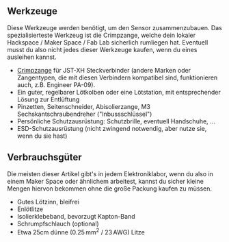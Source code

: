## Werkzeuge

Diese Werkzeuge werden benötigt, um den Sensor zusammenzubauen. Das
spezialisierteste Werkzeug ist die Crimpzange, welche dein lokaler Hackspace /
Maker Space / Fab Lab sicherlich rumliegen hat. Eventuell musst du also nicht
jedes dieser Werkzeuge kaufen, wenn du eines ausleihen kannst.

* [Crimpzange](https://www.amazon.de/gp/product/B07VX6YGQ8) für JST-XH 
  Steckverbinder (andere Marken oder Zangentypen, die mit diesen Verbindern 
  kompatibel sind, funktionieren auch, z.B. Engineer PA-09).
* Ein guter, regelbarer Lötkolben oder eine Lötstation, mit entsprechender 
  Lösung zur Entlüftung
* Pinzetten, Seitenschneider, Abisolierzange, M3 Sechskantschraubendreher 
  ("Inbussschlüssel")
* Persönliche Schutzausrüstung: Schutzbrille, eventuell Handschuhe, ...
* ESD-Schutzausrüstung (nicht zwingend notwendig, aber nutze sie, wenn du 
  sie hast)

## Verbrauchsgüter

Die meisten dieser Artikel gibt's in jedem Elektroniklabor, wenn du also in
einem Maker Space oder ähnlichem arbeitest, kannst du sicher kleine Mengen
hiervon bekommen ohne die große Packung kaufen zu müssen.

* Gutes Lötzinn, bleifrei
* Enlötlitze
* Isolierklebeband, bevorzugt Kapton-Band
* Schrumpfschlauch (optional)
* Etwa 25cm dünne (0.25&thinsp;mm<sup>2</sup> / 23&thinsp;AWG) Litze
